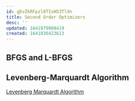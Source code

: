 ```yaml
---
id: gEvZkRFpzl8TIsH53TlXn
title: Second Order Optimizers
desc: ''
updated: 1641979908419
created: 1641836423613
---
```


## BFGS and L-BFGS

##  Levenberg-Marquardt Algorithm
[Levenberg Marquardt Algorithm](https://en.wikipedia.org/wiki/Levenberg%E2%80%93Marquardt_algorithm)
